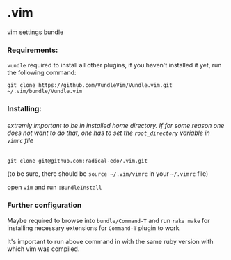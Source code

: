 .vim
====

vim settings bundle

### Requirements:

`vundle` required to install all other plugins, if you haven't installed it yet, run the following command:

`git clone https://github.com/VundleVim/Vundle.vim.git ~/.vim/bundle/Vundle.vim`



### Installing:
###### extremly important to be in installed home directory. If for some reason one does not want to do that, one has to set the `root_directory` variable in `vimrc` file

`git clone git@github.com:radical-edo/.vim.git`

(to be sure, there should be `source ~/.vim/vimrc` in your `~/.vimrc` file)

open `vim` and run `:BundleInstall`

### Further configuration
Maybe required to browse into `bundle/Command-T` and run `rake make` for installing necessary extensions for `Command-T` plugin to work

It's important to run above command in with the same ruby version with which vim was compiled.
